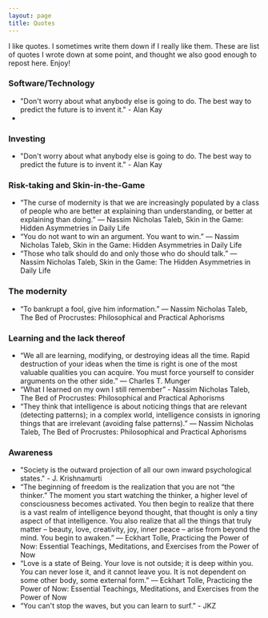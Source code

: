 ```yaml
---
layout: page
title: Quotes
---
```


I like quotes. I sometimes write them down if I really like them. These are list of quotes I wrote down at some point, and thought we also good enough to repost here. Enjoy!

### Software/Technology
* "Don't worry about what anybody else is going to do. The best way to predict the future is to invent it." - Alan Kay
*

### Investing
* "Don't worry about what anybody else is going to do. The best way to predict the future is to invent it." - Alan Kay

### Risk-taking and Skin-in-the-Game
* “The curse of modernity is that we are increasingly populated by a class of people who are better at explaining than understanding, or better at explaining than doing.”  ― Nassim Nicholas Taleb, Skin in the Game: Hidden Asymmetries in Daily Life
* “You do not want to win an argument. You want to win.”  ― Nassim Nicholas Taleb, Skin in the Game: Hidden Asymmetries in Daily Life
* “Those who talk should do and only those who do should talk.” ― Nassim Nicholas Taleb, Skin in the Game: The Hidden Asymmetries in Daily Life

### The modernity
* “To bankrupt a fool, give him information.” ― Nassim Nicholas Taleb, The Bed of Procrustes: Philosophical and Practical Aphorisms

### Learning and the lack thereof
* “We all are learning, modifying, or destroying ideas all the time. Rapid destruction of your ideas when the time is right is one of the most valuable qualities you can acquire. You must force yourself to consider arguments on the other side.” ― Charles T. Munger
* “What I learned on my own I still remember” - Nassim Nicholas Taleb, The Bed of Procrustes: Philosophical and Practical Aphorisms
* “They think that intelligence is about noticing things that are relevant (detecting patterns); in a complex world, intelligence consists in ignoring things that are irrelevant (avoiding false patterns).” ― Nassim Nicholas Taleb, The Bed of Procrustes: Philosophical and Practical Aphorisms

### Awareness
* "Society is the outward projection of all our own inward psychological states." - J. Krishnamurti
* “The beginning of freedom is the realization that you are not “the thinker.” The moment you start watching the thinker, a higher level of consciousness becomes activated. You then begin to realize that there is a vast realm of intelligence beyond thought, that thought is only a tiny aspect of that intelligence. You also realize that all the things that truly matter – beauty, love, creativity, joy, inner peace – arise from beyond the mind. You begin to awaken.” ― Eckhart Tolle, Practicing the Power of Now: Essential Teachings, Meditations, and Exercises from the Power of Now
* “Love is a state of Being. Your love is not outside; it is deep within you. You can never lose it, and it cannot leave you. It is not dependent on some other body, some external form.” ― Eckhart Tolle, Practicing the Power of Now: Essential Teachings, Meditations, and Exercises from the Power of Now
* “You can't stop the waves, but you can learn to surf.” - JKZ
